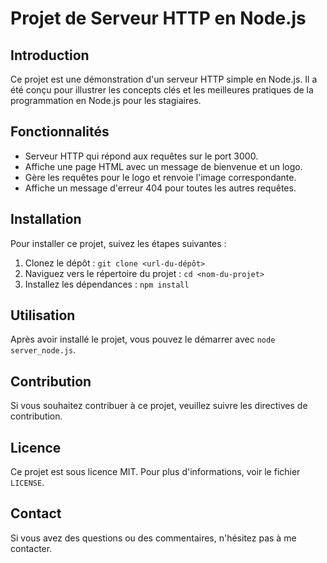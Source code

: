 # Projet de Serveur HTTP en Node.js

## Introduction

Ce projet est une démonstration d'un serveur HTTP simple en Node.js. Il a été conçu pour illustrer les concepts clés et les meilleures pratiques de la programmation en Node.js pour les stagiaires.

## Fonctionnalités

- Serveur HTTP qui répond aux requêtes sur le port 3000.
- Affiche une page HTML avec un message de bienvenue et un logo.
- Gère les requêtes pour le logo et renvoie l'image correspondante.
- Affiche un message d'erreur 404 pour toutes les autres requêtes.

## Installation

Pour installer ce projet, suivez les étapes suivantes :

1. Clonez le dépôt : `git clone <url-du-dépôt>`
2. Naviguez vers le répertoire du projet : `cd <nom-du-projet>`
3. Installez les dépendances : `npm install`

## Utilisation

Après avoir installé le projet, vous pouvez le démarrer avec `node server_node.js`.

## Contribution

Si vous souhaitez contribuer à ce projet, veuillez suivre les directives de contribution.

## Licence

Ce projet est sous licence MIT. Pour plus d'informations, voir le fichier `LICENSE`.

## Contact

Si vous avez des questions ou des commentaires, n'hésitez pas à me contacter.